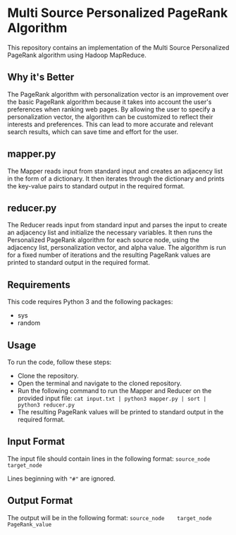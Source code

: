 # Multi Source Personalized PageRank Algorithm
This repository contains an implementation of the Multi Source Personalized PageRank algorithm using Hadoop MapReduce.

## Why it's Better
The PageRank algorithm with personalization vector is an improvement over the basic PageRank algorithm because it takes into account the user's preferences when ranking web pages. By allowing the user to specify a personalization vector, the algorithm can be customized to reflect their interests and preferences. This can lead to more accurate and relevant search results, which can save time and effort for the user.

## mapper.py
The Mapper reads input from standard input and creates an adjacency list in the form of a dictionary. It then iterates through the dictionary and prints the key-value pairs to standard output in the required format.

## reducer.py
The Reducer reads input from standard input and parses the input to create an adjacency list and initialize the necessary variables. It then runs the Personalized PageRank algorithm for each source node, using the adjacency list, personalization vector, and alpha value. The algorithm is run for a fixed number of iterations and the resulting PageRank values are printed to standard output in the required format.

## Requirements
This code requires Python 3 and the following packages:

- sys
- random

## Usage
To run the code, follow these steps:

- Clone the repository.
- Open the terminal and navigate to the cloned repository.
- Run the following command to run the Mapper and Reducer on the provided input file:
`cat input.txt | python3 mapper.py | sort | python3 reducer.py`
- The resulting PageRank values will be printed to standard output in the required format.

## Input Format
The input file should contain lines in the following format:
`source_node	target_node`

Lines beginning with `"#"` are ignored.

## Output Format
The output will be in the following format:
`source_node	target_node	PageRank_value`
